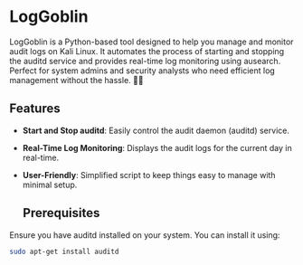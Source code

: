 # LogGoblin 

LogGoblin is a Python-based tool designed to help you manage and monitor audit logs on Kali Linux. It automates the process of starting and stopping the auditd service and provides real-time log monitoring using ausearch. Perfect for system admins and security analysts who need efficient log management without the hassle. 🧑‍💻

## Features

- **Start and Stop auditd**: Easily control the audit daemon (auditd) service.
- **Real-Time Log Monitoring**: Displays the audit logs for the current day in real-time.
- **User-Friendly**: Simplified script to keep things easy to manage with minimal setup.

  ## Prerequisites

Ensure you have auditd installed on your system. You can install it using:

  ```bash        
  sudo apt-get install auditd
